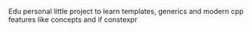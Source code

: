 Edu personal little project to learn templates, generics and modern cpp features
like concepts and if constexpr
